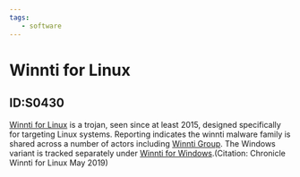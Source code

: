 ```yaml
---
tags:
   - software
---
```

# Winnti for Linux
## ID:S0430
[Winnti for Linux](software/S0430) is a trojan, seen since at least 2015, designed specifically for targeting Linux systems. Reporting indicates the winnti malware family is shared across a number of actors including [Winnti Group](groups/G0044). The Windows variant is tracked separately under [Winnti for Windows](software/S0141).(Citation: Chronicle Winnti for Linux May 2019)
